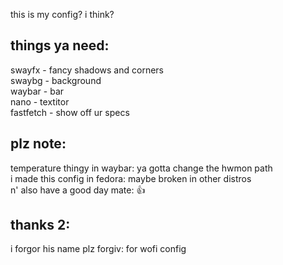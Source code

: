 this is my config? i think?
## things ya need:
swayfx - fancy shadows and corners <br>
swaybg - background <br>
waybar - bar <br>
nano   - textitor <br>
fastfetch - show off ur specs <br>

## plz note:
temperature thingy in waybar: ya gotta change the hwmon path <br>
i made this config in fedora: maybe broken in other distros <br>
n' also have a good day mate: 👍

## thanks 2:
i forgor his name plz forgiv: for wofi config <br>
